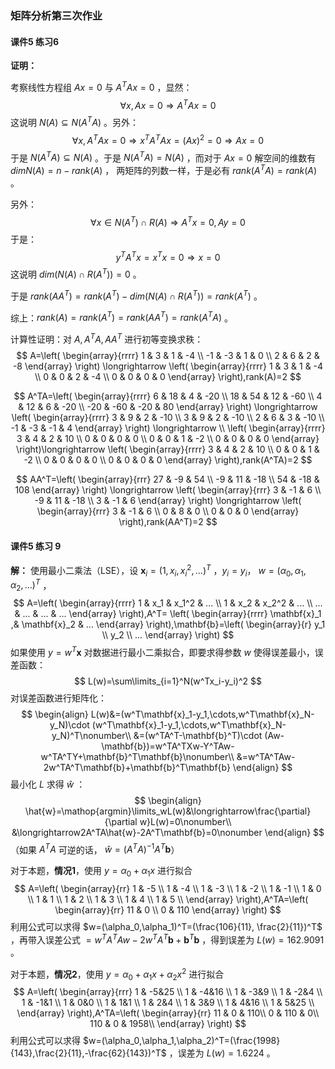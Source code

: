 ### 矩阵分析第三次作业

#### 课件5 练习6

**证明：** 

考察线性方程组 $Ax=0$ 与 $A^TAx=0$ ，显然：
$$
\forall x,Ax=0 \Longrightarrow A^TAx=0
$$
这说明 $N(A)\subseteq N(A^TA)$ 。另外：
$$
\forall x, A^TAx=0 \Longrightarrow x^TA^TAx=(Ax)^2=0 \Longrightarrow Ax=0
$$
于是 $N(A^TA)\subseteq N(A)$ 。于是  $N(A^TA)= N(A)$ ，而对于 $Ax=0$ 解空间的维数有 $dim N(A)=n-rank(A)$ ， 两矩阵的列数一样，于是必有 $rank(A^TA)=rank(A)$ 。

另外：
$$
\forall x \in N(A^T)\cap R(A)\Longrightarrow A^Tx=0,Ay=0
$$
于是：
$$
y^TA^Tx=x^Tx=0\Longrightarrow x=0
$$
这说明 $dim (N(A) \cap R(A^T))=0$ 。

于是 $rank(AA^T)=rank(A^T)-dim(N(A)\cap R(A^T))=rank(A^T)$ 。

综上：$rank(A)=rank(A^T)=rank(AA^T)=rank(A^TA)$ 。

计算性证明：对 $A,A^TA,AA^T$ 进行初等变换求秩：
$$
A=\left(
\begin{array}{rrrr}
1 & 3 & 1 & -4 \\
-1 & -3 & 1 & 0 \\
2 & 6 & 2 & -8
\end{array}
\right) \longrightarrow
\left(
\begin{array}{rrrr}
1 & 3 & 1 & -4 \\
0 & 0 & 2 & -4 \\
0 & 0 & 0 & 0
\end{array}
\right),rank(A)=2
$$

$$
A^TA=\left(
\begin{array}{rrrr}
6 & 18 & 4 & -20 \\
18 & 54 & 12 & -60 \\
4 & 12 & 6 & -20 \\
-20 & -60 & -20 & 80
\end{array}
\right) \longrightarrow
\left(
\begin{array}{rrrr}
3 & 9 & 2 & -10 \\
3 & 9 & 2 & -10 \\
2 & 6 & 3 & -10 \\
-1 & -3 & -1 & 4
\end{array}
\right) \longrightarrow \\
\left(
\begin{array}{rrrr}
3 & 4 & 2 & 10 \\
0 & 0 & 0 & 0 \\
0 & 0 & 1 & -2 \\
0 & 0 & 0 & 0
\end{array}
\right)\longrightarrow
\left(
\begin{array}{rrrr}
3 & 4 & 2 & 10 \\
0 & 0 & 1 & -2 \\
0 & 0 & 0 & 0 \\
0 & 0 & 0 & 0
\end{array}
\right),rank(A^TA)=2
$$

$$
AA^T=\left(
\begin{array}{rrr}
27 & -9 & 54  \\
-9 & 11 & -18 \\
54 & -18 & 108 
\end{array}
\right) \longrightarrow
\left(
\begin{array}{rrr}
3 & -1 & 6  \\
-9 & 11 & -18 \\
3 & -1 & 6 
\end{array}
\right) \longrightarrow
\left(
\begin{array}{rrr}
3 & -1 & 6  \\
0 & 8 & 0 \\
0 & 0 & 0 
\end{array}
\right),rank(AA^T)=2
$$

#### 课件5 练习 9

**解：** 使用最小二乘法（LSE），设 $\mathbf{x}_i=(1,x_i,x_i^2,...)^T$ ，$y_i=y_i$， $w=(\alpha_0,\alpha_1,\alpha_2,...)^T$ ，
$$
A=\left(
\begin{array}{rrrr}
1 & x_1 & x_1^2 & ...  \\
1 & x_2 & x_2^2 & ...  \\
... & ... & ... & ...
\end{array}
\right),A^T=
\left(
\begin{array}{rrrr}
\mathbf{x}_1 ,& \mathbf{x}_2 & ...
\end{array}
\right),\mathbf{b}=\left(
\begin{array}{r}
y_1  \\
y_2  \\
...
\end{array}
\right)
$$
如果使用 $y=w^T \mathbf{x}$ 对数据进行最小二乘拟合，即要求得参数 $w$ 使得误差最小，误差函数：
$$
L(w)=\sum\limits_{i=1}^N(w^Tx_i-y_i)^2
$$
对误差函数进行矩阵化：
$$
\begin{align}
L(w)&=(w^T\mathbf{x}_1-y_1,\cdots,w^T\mathbf{x}_N-y_N)\cdot (w^T\mathbf{x}_1-y_1,\cdots,w^T\mathbf{x}_N-y_N)^T\nonumber\\
&=(w^TA^T-\mathbf{b}^T)\cdot (Aw-\mathbf{b})=w^TA^TXw-Y^TAw-w^TA^TY+\mathbf{b}^T\mathbf{b}\nonumber\\
&=w^TA^TAw-2w^TA^T\mathbf{b}+\mathbf{b}^T\mathbf{b}
\end{align}
$$
最小化 $L$ 求得 $ \hat{w}$ ：
$$
\begin{align}
\hat{w}=\mathop{argmin}\limits_wL(w)&\longrightarrow\frac{\partial}{\partial w}L(w)=0\nonumber\\
&\longrightarrow2A^TA\hat{w}-2A^T\mathbf{b}=0\nonumber
\end{align}
$$
（如果 $A^TA$ 可逆的话， $\hat{w}=(A^TA)^{-1}A^T\mathbf{b}$）

对于本题，**情况1**，使用 $y=\alpha_0+\alpha_1x$ 进行拟合
$$
A=\left(
\begin{array}{rr}
1 & -5 \\
1 & -4  \\
1 & -3  \\
1 & -2  \\
1 & -1 \\
1 & 0  \\
1 & 1  \\
1 & 2  \\
1 & 3  \\
1 & 4  \\
1 & 5  \\
\end{array}
\right),A^TA=\left(
\begin{array}{rr}
11 & 0 \\
0 & 110  
\end{array}
\right)
$$
利用公式可以求得 $w=(\alpha_0,\alpha_1)^T=(\frac{106}{11}, \frac{2}{11})^T$ ，再带入误差公式 $=w^TA^TAw-2w^TA^T\mathbf{b}+\mathbf{b}^T\mathbf{b}$ ，得到误差为 $L(w)=162.9091$ 。

对于本题，**情况2**，使用 $y=\alpha_0+\alpha_1x+\alpha_2x^2$ 进行拟合
$$
A=\left(
\begin{array}{rrr}
1 & -5&25 \\
1 & -4&16  \\
1 & -3&9  \\
1 & -2&4  \\
1 & -1&1 \\
1 & 0&0  \\
1 & 1&1  \\
1 & 2&4  \\
1 & 3&9  \\
1 & 4&16  \\
1 & 5&25  \\
\end{array}
\right),A^TA=\left(
\begin{array}{rr}
11 & 0 & 110\\
0 & 110 & 0\\
110 & 0 & 1958\\
\end{array}
\right)
$$
利用公式可以求得 $w=(\alpha_0,\alpha_1,\alpha_2)^T=(\frac{1998}{143},\frac{2}{11},-\frac{62}{143})^T$ ，误差为 $L(w)=1.6224$ 。